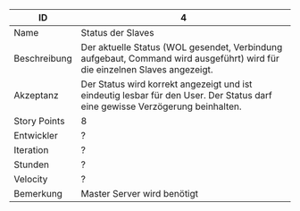 | ID         |4|
|------------|-|
|Name        |Status der Slaves|
|Beschreibung|Der aktuelle Status (WOL gesendet, Verbindung aufgebaut, Command wird ausgeführt) wird für die einzelnen Slaves angezeigt.|
|Akzeptanz   |Der Status wird korrekt angezeigt und ist eindeutig lesbar für den User. Der Status darf eine gewisse Verzögerung beinhalten.|
|Story Points|8|
|Entwickler  |?|
|Iteration   |?|
|Stunden     |?|
|Velocity    |?|
|Bemerkung   |Master Server wird benötigt|
